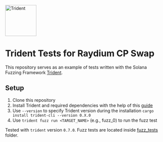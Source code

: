 <p align="left">
  <img height="100" width="100" src="https://abchprod.wpengine.com/wp-content/uploads/2024/05/Trident-Color.png" alt="Trident"/>
</p>

# Trident Tests for Raydium CP Swap
This repository serves as an example of tests written with the Solana Fuzzing Framework [Trident](https://github.com/Ackee-Blockchain/trident).


## Setup

1. Clone this repository
2. Install Trident and required dependencies with the help of this [guide](https://ackee.xyz/trident/docs/0.7.0/getting-started/getting-started/)
3. Use `--version` to specify Trident version during the installation `cargo install trident-cli --version 0.X.0`
4. Use `trident fuzz run <TARGET_NAME>` (e.g., fuzz_0) to run the fuzz test

Tested with `trident` version `0.7.0`. Fuzz tests are located inside [fuzz_tests](./trident-tests/fuzz_tests/) folder.
